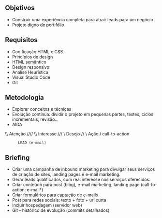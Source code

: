 ## Objetivos
- Construir uma experiência completa para atrair leads para um negócio
- Projeto digno de portifólio

## Requisitos
- Codificação HTML e CSS
- Princípios de design
- HTML semântico
- Design responsivo
- Análise Heurística
- Visual Studio Code
- Git

## Metodologia
- Explorar conceitos e técnicas
- Evolução contínua: dividir o projeto em pequenas partes, testes, ciclos incrementais, revisão...
- AIDA

\\\\    Atenção     ////
  \\\  Interesse   ///
    \\   Desejo   //
      \   Ação   /           call-to-action

          LEAD (e-mail)

## Briefing
- Criar uma campanha de inbound marketing para divulgar seus serviços de criação de sites, landing pages e e-mail marketing.
- Gerar leads qualificados, com real interesse nos serviços oferecidos.
- Criar conteúdo para post (blog), e-mail marketing, landing page (call-to-action: e-mail*)
- Criar formulários para captação de e-mails
- Post para redes sociais: texto + foto + url curta
- Incluir hospedagem (servidor web)
- Git - histórico de evolução (commits detalhados)